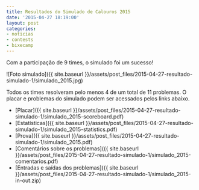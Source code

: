 ```yaml
---
title: Resultados do Simulado de Calouros 2015
date: '2015-04-27 18:19:00'
layout: post
categories:
- noticias
- contests
- bixecamp
---
```



Com a participação de 9 times, o simulado foi um sucesso!

![Foto simulado]({{ site.baseurl }}/assets/post_files/2015-04-27-resultado-simulado-1/simulado_2015.jpg)

Todos os times resolveram pelo menos 4 de um total de
11 problemas. O placar e problemas do simulado podem ser
acessados pelos links abaixo.

- [Placar]({{ site.baseurl }}/assets/post_files/2015-04-27-resultado-simulado-1/simulado_2015-scoreboard.pdf)
- [Estatísticas]({{ site.baseurl }}/assets/post_files/2015-04-27-resultado-simulado-1/simulado_2015-statistics.pdf)
- [Prova]({{ site.baseurl }}/assets/post_files/2015-04-27-resultado-simulado-1/simulado_2015.pdf)
- [Comentários sobre os problemas]({{ site.baseurl }}/assets/post_files/2015-04-27-resultado-simulado-1/simulado_2015-comentarios.pdf)
- [Entradas e saídas dos problemas]({{ site.baseurl }}/assets/post_files/2015-04-27-resultado-simulado-1/simulado_2015-in-out.zip)
